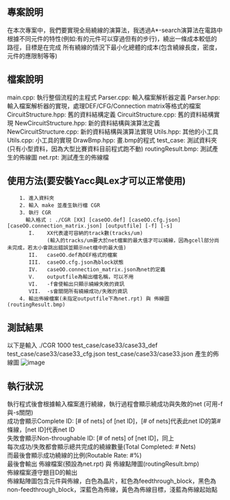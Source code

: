 ## 專案說明
在本次專案中，我們要實現全局繞線的演算法，我透過A*-search演算法在電路中根據不同元件的特性(例如:有的元件可以穿過但有的步行)，繞出一條成本較低的路徑，目標是在完成
所有繞線的情況下最小化總體的成本(包含繞線長度，密度，元件的應限制等等)
## 檔案說明  

main.cpp: 執行整個流程的主程式
Parser.cpp: 輸入檔案解析器定義
Parser.hpp: 輸入檔案解析器的實現，處理DEF/CFG/Connection matrix等格式的檔案
CircuitStructure.hpp: 舊的資料結構定義
CircuitStructure.cpp: 舊的資料結構實現
NewCircuitStructure.hpp: 新的資料結構與演算法定義
NewCircuitStructure.cpp: 新的資料結構與演算法實現
Utils.hpp: 其他的小工具
Utils.cpp: 小工具的實現
DrawBmp.hpp: 畫.bmp的程式
test_case: 測試資料夾(只有小型資料，因為大型比賽資料目前程式跑不動)
routingResult.bmp: 測試產生的佈線圖
net.rpt: 測試產生的佈線檔
## 使用方法(要安裝Yacc與Lex才可以正常使用)
        1. 進入資料夾
        2. 輸入 make 並產生執行檔 CGR
        3. 執行 CGR 
          輸入格式 : ./CGR [XX] [caseOO.def] [caseOO.cfg.json] [caseOO.connection_matrix.json] [outputfile] [-f] [-s] 
           Ι.    XX代表邊可容納的track數(tracks/um)
                 (輸入的tracks/um要大於net檔案的最大值才可以繞線，因為gcell部分尚未完成，若太小會跳出錯誤並顯示net檔中的最大值)
           ΙΙ.   caseOO.def為DEF格式的檔案
           III.  caseOO.cfg.json為block狀態
           IV.   caseOO.connection_matrix.json為net的定義
           V.    outputfile為輸出檔名稱，可以不用
           VI.   -f會使輸出只顯示繞線失敗的資訊
           VII.  -s會關閉所有繞線成功/失敗的資訊
        4. 輸出佈線檔案(未指定outputfile下為net.rpt) 與 佈線圖(routingResult.bmp)

## 測試結果
以下是輸入 ./CGR 1000 test_case/case33/case33_def test_case/case33/case33_cfg.json test_case/case33/case33.json 產生的佈線圖
![image](https://github.com/user-attachments/assets/070b30d9-1c69-405e-b14b-e0c513427f0d)
## 執行狀況
執行程式後會根據輸入檔案進行繞線，執行過程會顯示繞成功與失敗的net (可用-f與-s關閉)  
成功會顯示Complete ID: [# of nets] of [net ID]，[# of nets]代表此net ID的第#條線，[net ID]代表net ID  
失敗會顯示Non-throughable ID: [# of nets] of [net ID]，同上  
每次成功/失敗都會顯示總共完成的繞線數量(Total Completed: # Nets)  
而最後會顯示成功繞線的比例(Routable Rate: #%)  
最後會輸出 佈線檔案(預設為net.rpt) 與 佈線點陣圖(routingResult.bmp)  
佈線檔案遵守題目D的輸出  
佈線點陣圖包含元件與佈線，白色為晶片，紅色為feedthrough_block，黑色為non-feedthrough_block，深藍色為佈線，黃色為佈線目標，淺藍為佈線起始點  






        
